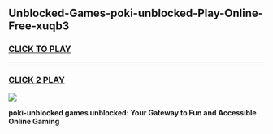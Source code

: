 
## Unblocked-Games-poki-unblocked-Play-Online-Free-xuqb3
<h3>
<a href="https://premium76.site?title=poki-unblocked&ref=26A">CLICK TO PLAY</a></h3>
<hr>

<h3>
<a href="https://premium76.site?title=poki-unblocked&ref=26A">CLICK 2 PLAY</a>
  
</h3>

<a href="https://premium76.site?title=poki-unblocked&ref=26A"><img src="https://clearcache.store/games.png"></a>


**poki-unblocked games unblocked: Your Gateway to Fun and Accessible Online Gaming**
